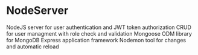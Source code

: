 # NodeServer
NodeJS server for user authentication and JWT token authorization
CRUD for user managment with role check and validation
Mongoose ODM library for MongoDB
Express application framework
Nodemon tool for changes and automatic reload